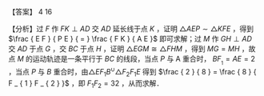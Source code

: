 【答案】 4 16

【分析】过 $F$ 作 $F K \perp A D$ 交 $A D$ 延长线于点 $K$ ，证明 $\triangle A E P \sim \triangle K F E$ ，得到 $\frac { E F } { P E } { = } \frac { F K } { A E }$ 即可求解；过 $M$ 作 $G H \perp A D$ 交 $A D$ 于点 $G$ ，交 $B C$ 于点 $H$ ，证明 $\triangle E G M \cong \triangle F H M$ ，得到 $M G = M H$ ，故点 $M$ 的运动轨迹是一条平行于 $B C$ 的线段，当点 $P$ 与 A 重合时， $B F _ { _ 1 } = A E = 2$ ，当点 $P$ 与 $B$ 重合时，由$\triangle E F _ { 1 } B ^ { \cup } \triangle F _ { 2 } F _ { 1 } E$ 得到 $\frac { 2 } { 8 } = \frac { 8 } { F _ { 1 } F _ { 2 } }$ ，即 $F _ { 1 } F _ { 2 } = 3 2$ ，从而求解．
